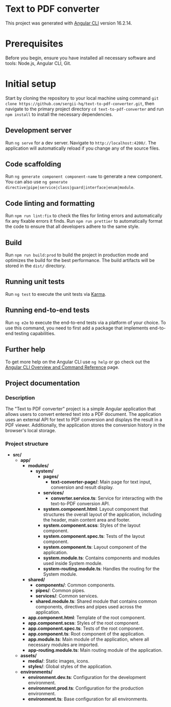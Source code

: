 # Text to PDF converter

This project was generated with [Angular CLI](https://github.com/angular/angular-cli) version 16.2.14.

# Prerequisites

Before you begin, ensure you have installed all necessary software and tools: Node.js, Angular CLI, Git.

# Initial setup

Start by cloning the repository to your local machine using command `git clone https://github.com/sergii-hq/text-to-pdf-converter.git`, then navigate to the primary project directory `cd text-to-pdf-converter` and run `npm install` to install the necessary dependencies.

## Development server

Run `ng serve` for a dev server. Navigate to `http://localhost:4200/`. The application will automatically reload if you change any of the source files.

## Code scaffolding

Run `ng generate component component-name` to generate a new component. You can also use `ng generate directive|pipe|service|class|guard|interface|enum|module`.

## Code linting and formatting

Run `npm run lint:fix` to check the files for linting errors and automatically fix any fixable errors it finds.
Run `npm run prettier` to automatically format the code to ensure that all developers adhere to the same style.

## Build

Run `npm run build:prod` to build the project in production mode and optimizes the build for the best performance. The build artifacts will be stored in the `dist/` directory.

## Running unit tests

Run `ng test` to execute the unit tests via [Karma](https://karma-runner.github.io).

## Running end-to-end tests

Run `ng e2e` to execute the end-to-end tests via a platform of your choice. To use this command, you need to first add a package that implements end-to-end testing capabilities.

## Further help

To get more help on the Angular CLI use `ng help` or go check out the [Angular CLI Overview and Command Reference](https://angular.io/cli) page.

## Project documentation

### Description
The "Text to PDF converter" project is a simple Angular application that allows users to convert entered text into a PDF document. The application uses an external API for text to PDF conversion and displays the result in a PDF viewer. Additionally, the application stores the conversion history in the browser's local storage.

### Project structure

- **src/**
  - **app/**
    - **modules/**
      - **system/**
        - **pages/**
          - **text-converter-page/**: Main page for text input, conversion and result display.
        - **services/**
          - **converter.service.ts**: Service for interacting with the text-to-PDF conversion API.
        - **system.component.html**: Layout component that structures the overall layout of the application, including the header, main content area and footer.
        - **system.component.scss**: Styles of the layout component.
        - **system.component.spec.ts**: Tests of the layout component.
        - **system.component.ts**: Layout component of the application.
        - **system.module.ts**: Contains components and modules used inside System module.
        - **system-routing.module.ts**: Handles the routing for the System module.
    - **shared/**
      - **components/**: Common components.
      - **pipes/**: Common pipes.
      - **services/**: Common services.
      - **shared.module.ts**: Shared module that contains common components, directives and pipes used across the application.
    - **app.component.html**: Template of the root component.
    - **app.component.scss**: Styles of the root component.
    - **app.component.spec.ts**: Tests of the root component.
    - **app.component.ts**: Root component of the application.
    - **app.module.ts**: Main module of the application, where all necessary modules are imported.
    - **app-routing.module.ts**: Main routing module of the application.
  - **assets/**
    - **media/**: Static images, icons.
    - **styles/**: Global styles of the application.
  - **environments/**
    - **environment.dev.ts**: Configuration for the development environment.
    - **environment.prod.ts**: Configuration for the production environment.
    - **environment.ts**: Base configuration for all environments.
